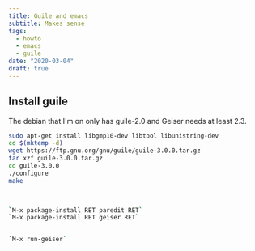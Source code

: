 ```yaml
---
title: Guile and emacs
subtitle: Makes sense
tags:
  - howto
  - emacs
  - guile
date: "2020-03-04"
draft: true
---
```


## Install guile

The debian that I'm on only has guile-2.0 and Geiser needs at least 2.3.  

```bash
sudo apt-get install libgmp10-dev libtool libunistring-dev
cd $(mktemp -d)
wget https://ftp.gnu.org/gnu/guile/guile-3.0.0.tar.gz
tar xzf guile-3.0.0.tar.gz
cd guile-3.0.0
./configure
make

    

`M-x package-install RET paredit RET`
`M-x package-install RET geiser RET`


`M-x run-geiser`
